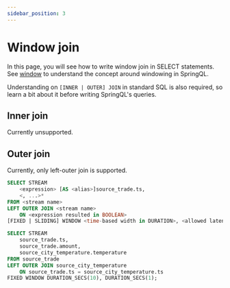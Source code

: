 ```yaml
---
sidebar_position: 3
---
```


# Window join

In this page, you will see how to write window join in SELECT statements.
See [window](/learn-springql/window) to understand the concept around windowing in SpringQL.

Understanding on `[INNER | OUTER] JOIN` in standard SQL is also required, so learn a bit about it before writing SpringQL's queries.

## Inner join

Currently unsupported.

## Outer join

Currently, only left-outer join is supported.

```sql title="Left-outer join"
SELECT STREAM
    <expression> [AS <alias>]source_trade.ts,
    <, ...>*
FROM <stream name>
LEFT OUTER JOIN <stream name>
    ON <expression resulted in BOOLEAN>
[FIXED | SLIDING] WINDOW <time-based width in DURATION>, <allowed latency in DURATION>;
```

```sql title="Example (10-sec fixed window; 1-sec allowed latency)"
SELECT STREAM
    source_trade.ts,
    source_trade.amount,
    source_city_temperature.temperature
FROM source_trade
LEFT OUTER JOIN source_city_temperature
    ON source_trade.ts = source_city_temperature.ts
FIXED WINDOW DURATION_SECS(10), DURATION_SECS(1);
```

